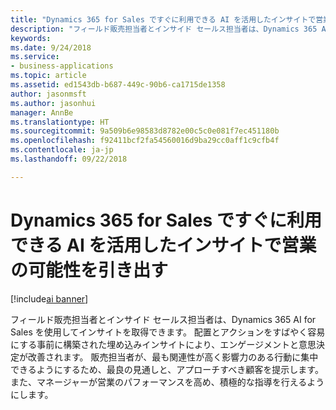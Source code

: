 ```yaml
---
title: "Dynamics 365 for Sales ですぐに利用できる AI を活用したインサイトで営業の可能性を引き出す"
description: "フィールド販売担当者とインサイド セールス担当者は、Dynamics 365 AI for Sales を使用してインサイトを取得する"
keywords: 
ms.date: 9/24/2018
ms.service:
- business-applications
ms.topic: article
ms.assetid: ed1543db-b687-449c-90b6-ca1715de1358
author: jasonmsft
ms.author: jasonhui
manager: AnnBe
ms.translationtype: HT
ms.sourcegitcommit: 9a509b6e98583d8782e00c5c0e081f7ec451180b
ms.openlocfilehash: f92411bcf2fa54560016d9ba29cc0aff1c9cfb4f
ms.contentlocale: ja-jp
ms.lasthandoff: 09/22/2018

---
```


# <a name="unlock-sales-potential-with-ai-driven-insights-readily-available-for-dynamics-365-for-sales"></a>Dynamics 365 for Sales ですぐに利用できる AI を活用したインサイトで営業の可能性を引き出す

[!include[ai banner](../includes/ai.md)] 

フィールド販売担当者とインサイド セールス担当者は、Dynamics 365 AI for Sales を使用してインサイトを取得できます。 配置とアクションをすばやく容易にする事前に構築された埋め込みインサイトにより、エンゲージメントと意思決定が改善されます。 販売担当者が、最も関連性が高く影響力のある行動に集中できるようにするため、最良の見通しと、アプローチすべき顧客を提示します。 また、マネージャーが営業のパフォーマンスを高め、積極的な指導を行えるようにします。 

